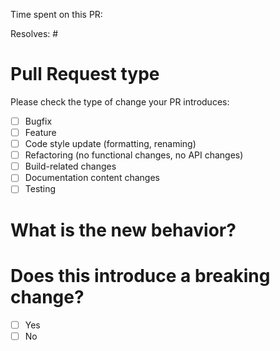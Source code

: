 <!--- Please provide a general summary of your changes in the title above -->

Time spent on this PR:

Resolves: #<Issue number>

# Pull Request type

<!-- Please try to limit your pull request to one type; submit multiple pull requests if needed. -->

Please check the type of change your PR introduces:

-   [ ] Bugfix
-   [ ] Feature
-   [ ] Code style update (formatting, renaming)
-   [ ] Refactoring (no functional changes, no API changes)
-   [ ] Build-related changes
-   [ ] Documentation content changes
-   [ ] Testing

# What is the new behavior?

<!-- Please describe the behavior or changes that are being added by this PR. -->

# Does this introduce a breaking change?

-   [ ] Yes
-   [ ] No
